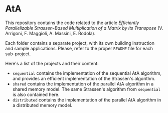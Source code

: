 # AtA
This repository contains the code related to the article *Efficiently Parallelizable Strassen-Based Multiplication of a Matrix by its Transpose* (V. Arrigoni, F. Maggioli, A. Massini, E. Rodolà).  
  
Each folder contains a separate project, with its own building instruction and sample applications. Please, refer to the proper `README` file for each sub-project.  

Here's a list of the projects and their content:
 - `sequential` contains the implementation of the sequential AtA algorithm, and provides an efficient implementation of the Strassen's algorithm.
 - `shared` contains the implementation of the parallel AtA algorithm in a shared memory model. The same Strassen's algorithm from `sequential` is also contained here.
 - `distributed` contains the implementation of the parallel AtA algorithm in a distributed memory model.


